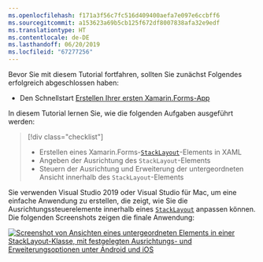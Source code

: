 ```yaml
---
ms.openlocfilehash: f171a3f56c7fc516d409400aefa7e097e6ccbff6
ms.sourcegitcommit: a153623a69b5cb125f672df8007838afa32e9edf
ms.translationtype: HT
ms.contentlocale: de-DE
ms.lasthandoff: 06/20/2019
ms.locfileid: "67277256"
---
```

Bevor Sie mit diesem Tutorial fortfahren, sollten Sie zunächst Folgendes erfolgreich abgeschlossen haben:

- Den Schnellstart [Erstellen Ihrer ersten Xamarin.Forms-App](~/get-started/first-app/index.md)

In diesem Tutorial lernen Sie, wie die folgenden Aufgaben ausgeführt werden:

> [!div class="checklist"]
> - Erstellen eines Xamarin.Forms-[`StackLayout`](xref:Xamarin.Forms.StackLayout)-Elements in XAML
> - Angeben der Ausrichtung des `StackLayout`-Elements
> - Steuern der Ausrichtung und Erweiterung der untergeordneten Ansicht innerhalb des `StackLayout`-Elements

Sie verwenden Visual Studio 2019 oder Visual Studio für Mac, um eine einfache Anwendung zu erstellen, die zeigt, wie Sie die Ausrichtungssteuerelemente innerhalb eines [`StackLayout`](xref:Xamarin.Forms.StackLayout) anpassen können. Die folgenden Screenshots zeigen die finale Anwendung:

[![Screenshot von Ansichten eines untergeordneten Elements in einer StackLayout-Klasse, mit festgelegten Ausrichtungs- und Erweiterungsoptionen unter Android und iOS](../images/alignment-expansion-reduced.png "StackLayout mit Bezeichnungsinstanzen, mit festgelegter Ausrichtung und Erweiterung")](../images/alignment-expansion-large.png#lightbox "StackLayout mit Bezeichnungsinstanzen, mit festgelegter Ausrichtung und Erweiterung")
